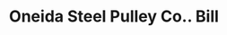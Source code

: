 ---
doi: 10.7916/D8RN4KX2
date_other: '1900'
date_other_textual: 1900-1909
form: printed ephemera
genre:
- Invoices
name:
- Oneida Steel Pulley Co.
object_in_context_url: https://biggert.cul.columbia.edu/items/view/ave_biggert_01179
subject_hierarchical_geographic:
- Oneida, New York, United States
subject_name:
- Oneida Steel Pulley Co.
title: Oneida Steel Pulley Co.. Bill
sort_title: Oneida Steel Pulley Co.. Bill
call_number: ave_biggert_01179
coordinates:
- 43.085,-75.65333333333334
pid: ave_biggert_01179
identifiers: ave_biggert_01179
thumbnail: https://derivativo-1.library.columbia.edu/iiif/2/ldpd:343382/full/!256,256/0/native.jpg
permalink: /biggert/ave_biggert_01179/
layout: iiif-image-page
---